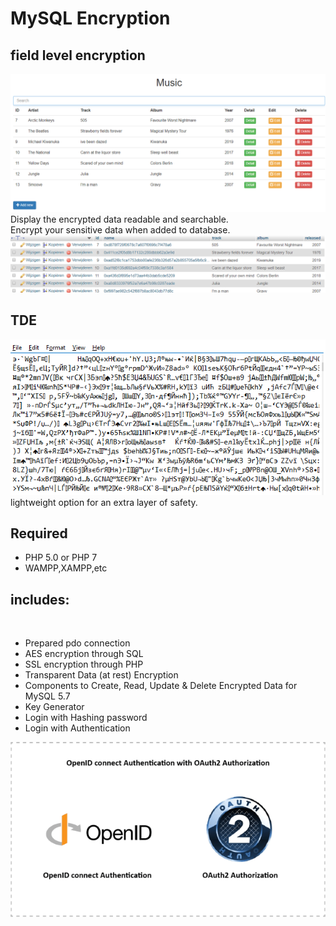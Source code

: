 # MySQL Encryption
## field level encryption
![index](assets/documents/images/index.png)
<br>
Display the encrypted data readable and searchable.<br>
Encrypt your sensitive data when added to database.<br>
![EncryptedDB](assets/documents/images/database.png)

## TDE
![Encrypted](assets/documents/images/activeTde.png)
<br>
lightweight option for an extra layer of safety.<br>


## Required
* PHP 5.0 or PHP 7 <br>
* WAMPP,XAMPP,etc <br>

## includes:
<br>

- Prepared pdo connection <br>
- AES encryption through SQL <br>
- SSL encryption through PHP <br>
- Transparent Data (at rest) Encryption <br>
- Components to Create, Read, Update & Delete Encrypted Data for MySQL 5.7 <br>
- Key Generator <br>
- Login with Hashing password <br>
- Login with Authentication

![Encrypted](assets/documents/images/oauth.png)
<br>
